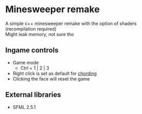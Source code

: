# Minesweeper remake
A simple c++ minesweeper remake with the option of shaders (recompilation required) <br />
Might leak memory, not sure tho

## Ingame controls
- Game mode
  - Ctrl + 1 | 2 | 3 
- Right click is set as default for [chording](http://www.minesweeper.info/wiki/Chord)
- Clicking the face will reset the game

## External libraries
- SFML 2.5.1
